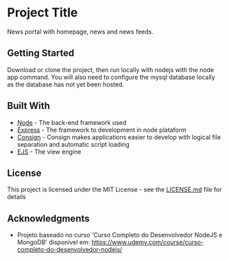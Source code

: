 # Project Title

News portal with homepage, news and news feeds.

## Getting Started

Download or clone the project, then run locally with nodejs with the node app command.
You will also need to configure the mysql database locally as the database has not yet been hosted.

## Built With

* [Node](https://nodejs.org/en/) - The back-end framework used
* [Express](https://expressjs.com/pt-br/) - The framework to development in node plataform
* [Consign](https://www.npmjs.com/package/consign) - Consign makes applications easier to develop with logical file separation and automatic script loading
* [EJS](https://ejs.co/) - The view engine

## License

This project is licensed under the MIT License - see the [LICENSE.md](LICENSE.md) file for details

## Acknowledgments

* Projeto baseado no curso 'Curso Completo do Desenvolvedor NodeJS e MongoDB' disponível em: https://www.udemy.com/course/curso-completo-do-desenvolvedor-nodejs/
